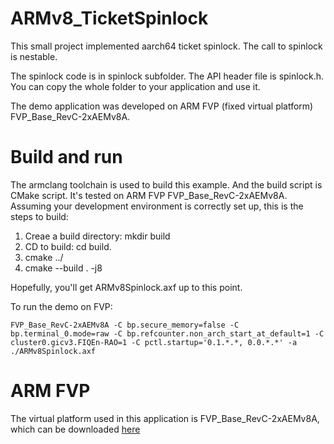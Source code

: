 # ARMv8_TicketSpinlock
This small project implemented aarch64 ticket spinlock. The call to spinlock is nestable.

The spinlock code is in spinlock subfolder. The API header file is spinlock.h. You can copy the whole folder to your application and use it.

The demo application was developed on ARM FVP (fixed virtual platform) FVP_Base_RevC-2xAEMv8A.

 # Build and run
 The armclang toolchain is used to build this example. And the build script is CMake script. It's tested on ARM FVP FVP_Base_RevC-2xAEMv8A. Assuming your development environment is correctly set up, this is the steps to build:
 1. Creae a build directory: mkdir build
 2. CD to build: cd build.
 3. cmake ../ 
 4. cmake --build . -j8
 
 Hopefully, you'll get ARMv8Spinlock.axf up to this point.
 
 To run the demo on FVP:
```
FVP_Base_RevC-2xAEMv8A -C bp.secure_memory=false -C bp.terminal_0.mode=raw -C bp.refcounter.non_arch_start_at_default=1 -C cluster0.gicv3.FIQEn-RAO=1 -C pctl.startup='0.1.*.*, 0.0.*.*' -a ./ARMv8Spinlock.axf
```
 
# ARM FVP
The virtual platform used in this application is FVP_Base_RevC-2xAEMv8A, which can be downloaded [here](https://developer.arm.com/tools-and-software/simulation-models/fixed-virtual-platforms)
